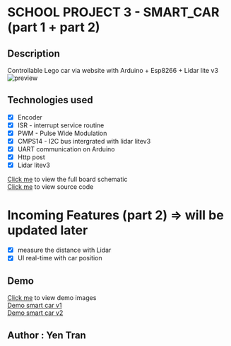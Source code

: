 # SCHOOL PROJECT 3 - SMART_CAR (part 1 + part 2)

## Description

Controllable Lego car via website with Arduino + Esp8266 + Lidar lite v3
<br/>
![preview](https://media.giphy.com/media/o05A3kGzORrH0pk8Jl/giphy.gif?cid=790b761137970cf32edc96e6b736aabd0e35c2084714562d&rid=giphy.gif&ct=g)

## Technologies used

- [x] Encoder
- [x] ISR - interrupt service routine
- [x] PWM - Pulse Wide Modulation
- [x] CMPS14 - I2C bus intergrated with lidar litev3
- [x] UART communication on Arduino
- [x] Http post
- [x] Lidar litev3

[Click me](./schematic) to view the full board schematic</br>
[Click me](./final_files) to view source code </br>

# Incoming Features (part 2) => will be updated later

- [x] measure the distance with Lidar
- [x] UI real-time with car position

## Demo

[Click me](./demo) to view demo images</br>
[Demo smart car v1](https://drive.google.com/file/d/1Pxb0BjE_jz45RXY0wqWdyZJji9AnxhIb/view?usp=sharing) <br/>
[Demo smart car v2](https://drive.google.com/file/d/1O4biCDvZZzZdTcybZNBcMIQNRGsSV5YU/view?usp=sharing)

## Author : Yen Tran
